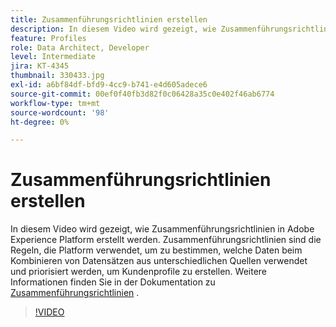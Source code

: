 ```yaml
---
title: Zusammenführungsrichtlinien erstellen
description: In diesem Video wird gezeigt, wie Zusammenführungsrichtlinien in Adobe Experience Platform erstellt werden. Zusammenführungsrichtlinien sind die Regeln, die Platform verwendet, um zu bestimmen, welche Daten beim Kombinieren von Datensätzen aus unterschiedlichen Quellen verwendet und priorisiert werden, um Kundenprofile zu erstellen.
feature: Profiles
role: Data Architect, Developer
level: Intermediate
jira: KT-4345
thumbnail: 330433.jpg
exl-id: a6bf84df-bfd9-4cc9-b741-e4d605adece6
source-git-commit: 00ef0f40fb3d82f0c06428a35c0e402f46ab6774
workflow-type: tm+mt
source-wordcount: '98'
ht-degree: 0%

---
```


# Zusammenführungsrichtlinien erstellen

In diesem Video wird gezeigt, wie Zusammenführungsrichtlinien in Adobe Experience Platform erstellt werden. Zusammenführungsrichtlinien sind die Regeln, die Platform verwendet, um zu bestimmen, welche Daten beim Kombinieren von Datensätzen aus unterschiedlichen Quellen verwendet und priorisiert werden, um Kundenprofile zu erstellen. Weitere Informationen finden Sie in der Dokumentation zu [Zusammenführungsrichtlinien](https://experienceleague.adobe.com/docs/experience-platform/profile/merge-policies/overview.html) .

>[!VIDEO](https://video.tv.adobe.com/v/330433?learn=on)
